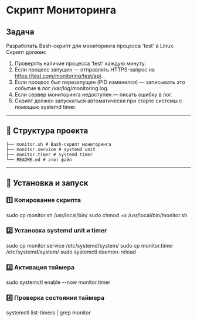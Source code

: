 # Скрипт Мониторинга

## Задача

Разработать Bash-скрипт для мониторинга процесса 'test' в Linux. Скрипт должен:

1. Проверять наличие процесса 'test' каждую минуту.  
2. Если процесс запущен — отправлять HTTPS-запрос на https://test.com/monitoring/test/api.  
3. Если процесс был перезапущен (PID изменился) — записывать это событие в лог /var/log/monitoring.log.  
4. Если сервер мониторинга недоступен — писать ошибку в лог.  
5. Скрипт должен запускаться автоматически при старте системы с помощью systemd timer.

---

## 📂 Структура проекта
`````
├── monitor.sh # Bash-скрипт мониторинга
├── monitor.service # systemd unit
├── monitor.timer # systemd timer
└── README.md # этот файл
`````

---

## 🔧 Установка и запуск
### 1️⃣ Копирование скрипта
sudo cp monitor.sh /usr/local/bin/
sudo chmod +x /usr/local/bin/monitor.sh

### 2️⃣ Установка systemd unit и timer
sudo cp monitor.service /etc/systemd/system/
sudo cp monitor.timer /etc/systemd/system/
sudo systemctl daemon-reload

### 3️⃣ Активация таймера
sudo systemctl enable --now monitor.timer
### 4️⃣ Проверка состояния таймера
systemctl list-timers | grep monitor

